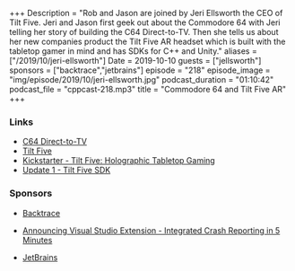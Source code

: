 +++
Description = "Rob and Jason are joined by Jeri Ellsworth the CEO of Tilt Five. Jeri and Jason first geek out about the Commodore 64 with Jeri telling her story of building the C64 Direct-to-TV. Then she tells us about her new companies product the Tilt Five AR headset which is built with the tabletop gamer in mind and has SDKs for C++ and Unity."
aliases = ["/2019/10/jeri-ellsworth"]
Date = 2019-10-10
guests = ["jellsworth"]
sponsors = ["backtrace","jetbrains"]
episode = "218"
episode_image = "img/episode/2019/10/jeri-ellsworth.jpg"
podcast_duration = "01:10:42"
podcast_file = "cppcast-218.mp3"
title = "Commodore 64 and Tilt Five AR"
+++

### Links ###

 - [C64 Direct-to-TV](https://en.wikipedia.org/wiki/C64_Direct-to-TV)
 - [Tilt Five](https://www.tiltfive.com/)
 - [Kickstarter - Tilt Five: Holographic Tabletop Gaming](https://www.kickstarter.com/projects/tiltfive/holographic-tabletop-gaming)
 - [Update 1 - Tilt Five SDK](https://www.youtube.com/watch?v=3719onxbeI0)
 
### Sponsors ###

- [Backtrace](https://backtrace.io/?utm_source=CppCast&utm_medium=CppCast)
- [Announcing Visual Studio Extension - Integrated Crash Reporting in 5 Minutes](https://backtrace.io/blog/features/visual-studio/)

- [JetBrains](https://www.jetbrains.com/cpp/?utm_source=cppcast&utm_medium=podcast&utm_content=cppcast-podcast&utm_campaign=cpp)